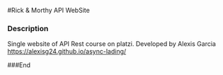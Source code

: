 #Rick & Morthy API WebSite
### Description

Single website of API Rest course on platzi.</n>
Developed by Alexis Garcia</n>
https://alexisg24.github.io/async-lading/</n>

###End
